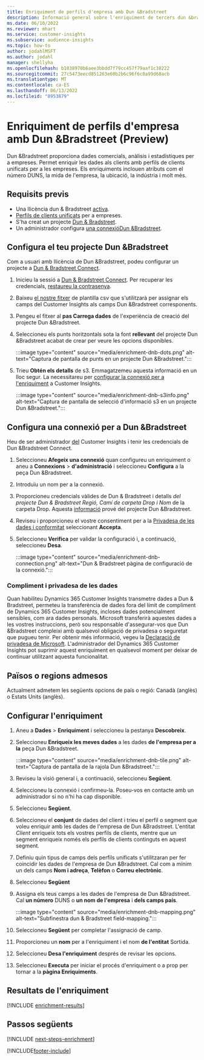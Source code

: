 ```yaml
---
title: Enriquiment de perfils d'empresa amb Dun &Bradstreet
description: Informació general sobre l'enriquiment de tercers dun &bradstreet.
ms.date: 06/10/2022
ms.reviewer: mhart
ms.service: customer-insights
ms.subservice: audience-insights
ms.topic: how-to
author: jodahlMSFT
ms.author: jodahl
manager: shellyha
ms.openlocfilehash: b1038970b6aee3bbdd7f79cc457f79aaf1c38222
ms.sourcegitcommit: 27c5473eecd851263e60b2b6c96f6c0a99d68acb
ms.translationtype: MT
ms.contentlocale: ca-ES
ms.lasthandoff: 06/13/2022
ms.locfileid: "8953879"
---
```

# <a name="enrichment-of-company-profiles-with-dun--bradstreet-preview"></a>Enriquiment de perfils d'empresa amb Dun &Bradstreet (Preview)

Dun &Bradstreet proporciona dades comercials, anàlisis i estadístiques per a empreses. Permet enriquir les dades als clients amb perfils de clients unificats per a les empreses. Els enriquiments inclouen atributs com el número DUNS, la mida de l'empresa, la ubicació, la indústria i molt més.

## <a name="prerequisites"></a>Requisits previs

- Una llicència dun & Bradstreet [activa](https://www.dnb.com/marketing/media/give-your-data-a-boost.html?source=microsoft_audience_insights).
- [Perfils de clients unificats](customer-profiles.md) per a empreses.
- S'ha creat un projecte [Dun & Bradstreet](#set-up-your-dun--bradstreet-project).
- Un administrador configura [una connexió](connections.md)[Dun &Bradstreet](#configure-a-connection-for-dun--bradstreet).

## <a name="set-up-your-dun--bradstreet-project"></a>Configura el teu projecte Dun &Bradstreet

Com a usuari amb llicència de Dun &Bradstreet, podeu configurar un projecte a [Dun & Bradstreet Connect](https://connect.dnb.com?lead_source=microsoft_audienceinsights).

1. Inicieu la sessió a [Dun & Bradstreet Connect](https://connect.dnb.com?lead_source=microsoft_audienceinsights). Per recuperar les credencials, [restaureu la contrasenya](https://sso.dnb.com/signin/forgot-password?lead_source=microsoft_audienceinsights).

1. Baixeu [el nostre fitxer](https://c360devenrichment.blob.core.windows.net/mapping/DnBCIdatamapping.csv) de plantilla csv que s'utilitzarà per assignar els camps del Customer Insights als camps Dun &Bradstreet corresponents.

1. Pengeu el fitxer al **pas Carrega dades** de l'experiència de creació del projecte Dun &Bradstreet.

1. Seleccioneu els punts horitzontals sota la font **rellevant** del projecte Dun &Bradstreet acabat de crear per veure les opcions disponibles.

   :::image type="content" source="media/enrichment-dnb-dots.png" alt-text="Captura de pantalla de punts en un projecte Dun &Bradstreet.":::

1. Trieu **Obtén els detalls** de s3. Emmagatzemeu aquesta informació en un lloc segur. La necessitareu per [configurar la connexió per a l'enriquiment](#configure-a-connection-for-dun--bradstreet) a Customer Insights.

   :::image type="content" source="media/enrichment-dnb-s3info.png" alt-text="Captura de pantalla de selecció d'informació s3 en un projecte Dun &Bradstreet.":::

## <a name="configure-a-connection-for-dun--bradstreet"></a>Configura una connexió per a Dun &Bradstreet

Heu de ser administrador [del](permissions.md#admin) Customer Insights i tenir les credencials de Dun &Bradstreet Connect.

1. Seleccioneu **Afegeix una connexió** quan configureu un enriquiment o aneu a **Connexions** > **d'administració** i seleccioneu **Configura** a la peça Dun &Bradstreet.

1. Introduïu un nom per a la connexió.

1. Proporcioneu credencials vàlides de Dun & Bradstreet i detalls *del projecte Dun & Bradstreet Regió, Camí de carpeta Drop i Nom* de la carpeta Drop. Aquesta [informació](#set-up-your-dun--bradstreet-project) prové del projecte Dun &Bradstreet.

1. Reviseu i proporcioneu el vostre consentiment per a la [Privadesa de les dades i conformitat](#data-privacy-and-compliance) seleccionant **Accepta**.

1. Seleccioneu **Verifica** per validar la configuració i, a continuació, seleccioneu **Desa**.

   :::image type="content" source="media/enrichment-dnb-connection.png" alt-text="Dun & Bradstreet pàgina de configuració de la connexió.":::

### <a name="data-privacy-and-compliance"></a>Compliment i privadesa de les dades

Quan habiliteu Dynamics 365 Customer Insights transmetre dades a Dun & Bradstreet, permeteu la transferència de dades fora del límit de compliment de Dynamics 365 Customer Insights, incloses dades potencialment sensibles, com ara dades personals. Microsoft transferirà aquestes dades a les vostres instruccions, però sou responsable d'assegurar-vos que Dun &Bradstreet compleixi amb qualsevol obligació de privadesa o seguretat que pugueu tenir. Per obtenir més informació, vegeu la [Declaració de privadesa de Microsoft](https://go.microsoft.com/fwlink/?linkid=396732).
L'administrador del Dynamics 365 Customer Insights pot suprimir aquest enriquiment en qualsevol moment per deixar de continuar utilitzant aquesta funcionalitat.

## <a name="supported-countries-or-regions"></a>Països o regions admesos

Actualment admetem les següents opcions de país o regió: Canadà (anglès) o Estats Units (anglès).

## <a name="configure-the-enrichment"></a>Configurar l'enriquiment

1. Aneu a **Dades** > **Enriquiment** i seleccioneu la pestanya **Descobreix**.

1. Seleccioneu **Enriqueix les meves dades** a les dades **de l'empresa per a la** peça Dun &Bradstreet.

   :::image type="content" source="media/enrichment-dnb-tile.png" alt-text="Captura de pantalla de la rajola Dun &Bradstreet.":::

1. Reviseu la visió general i, a continuació, seleccioneu **Següent**.

1. Seleccioneu la connexió i confirmeu-la. Poseu-vos en contacte amb un administrador si no n'hi ha cap disponible.

1. Seleccioneu **Següent**.

1. Seleccioneu el **conjunt** de dades del client i trieu el perfil o segment que voleu enriquir amb les dades de l'empresa de Dun &Bradstreet. L'entitat *Client* enriqueix tots els vostres perfils de clients, mentre que un segment enriqueix només els perfils de clients continguts en aquest segment.

1. Definiu quin tipus de camps dels perfils unificats s'utilitzaran per fer coincidir les dades de l'empresa de Dun &Bradstreet. Cal com a mínim un dels camps **Nom i adreça**, **Telèfon** o **Correu electrònic**.

1. Seleccioneu **Següent**

1. Assigna els teus camps a les dades de l'empresa de Dun &Bradstreet. Cal **un número** DUNS o **un nom de l'empresa** i **dels camps país**.

      :::image type="content" source="media/enrichment-dnb-mapping.png" alt-text="Subfinestra dun & Bradstreet field-mapping.":::

1. Seleccioneu **Següent** per completar l'assignació de camp.

1. Proporcioneu un **nom** per a l'enriquiment i el nom **de l'entitat** Sortida.

1. Seleccioneu **Desa l'enriquiment** després de revisar les opcions.

1. Seleccioneu **Executa** per iniciar el procés d'enriquiment o a prop per tornar a la **pàgina Enriquiments**.

## <a name="enrichment-results"></a>Resultats de l'enriquiment

[!INCLUDE [enrichment-results](includes/enrichment-results.md)]

## <a name="next-steps"></a>Passos següents

[!INCLUDE [next-steps-enrichment](includes/next-steps-enrichment.md)]

[!INCLUDE[footer-include](includes/footer-banner.md)]
